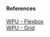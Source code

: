#### References

[WPU - Flexbox](https://www.youtube.com/playlist?list=PLFIM0718LjIU1lWlM34j6E9fMlrrSGZ1k)  
[WPU - Grid](https://www.youtube.com/playlist?list=PLFIM0718LjIXmbwX0dEsoRVX-PC16vmuw)
